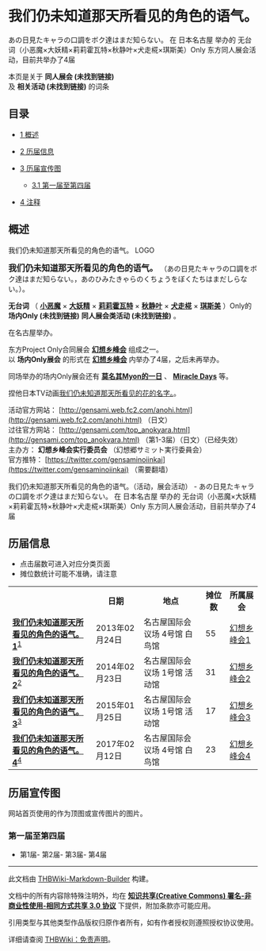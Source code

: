 # 我们仍未知道那天所看见的角色的语气。

<!-- source html: G:\repos\THBWiki-Markdown-Builder\THBWikiMarkdown\Temp\main\b\ba\ns0%3A%E6%88%91%E4%BB%AC%E4%BB%8D%E6%9C%AA%E7%9F%A5%E9%81%93%E9%82%A3%E5%A4%A9%E6%89%80%E7%9C%8B%E8%A7%81%E7%9A%84%E8%A7%92%E8%89%B2%E7%9A%84%E8%AF%AD%E6%B0%94%E3%80%82.html -->

あの日見たキャラの口調をボク達はまだ知らない。 在 日本名古屋 举办的 无台词（小恶魔×大妖精×莉莉霍瓦特×秋静叶×犬走椛×琪斯美）Only 东方同人展会活动，目前共举办了4届

本页是关于 **同人展会 (未找到链接)**   
及 **相关活动 (未找到链接)** 的词条
## 目录

- [1 概述](#概述)
- [2 历届信息](#历届信息)
- [3 历届宣传图](#历届宣传图)

  - [3.1 第一届至第四届](#第一届至第四届)



- [4 注释](#注释)




## 概述
[](./文件-我们仍未知道那天所看见的角色的语气。LOGO.gif.md)  [](./文件-我们仍未知道那天所看见的角色的语气。LOGO.gif.md)我们仍未知道那天所看见的角色的语气。 LOGO
  
<big> **我们仍未知道那天所看见的角色的语气。** </big>（あの日見たキャラの口調をボク達はまだ知らない。，あのひみたきゃらのくちょうをぼくたちはまだしらない。）。  
  
  
  
  
 **无台词** （ **[小恶魔](./小恶魔.md)** × **[大妖精](./大妖精.md)** × **[莉莉霍瓦特](./莉莉霍瓦特.md)** × **[秋静叶](./秋静叶.md)** × **[犬走椛](./犬走椛.md)** × **[琪斯美](./琪斯美.md)** ）Only的 **场内Only (未找到链接)**  **同人展会类活动 (未找到链接)** 。  
  
在名古屋举办。  
  
东方Project Only合同展会 **[幻想乡峰会](./幻想乡峰会.md)** 组成之一。  
以 **场内Only展会** 的形式在 **[幻想乡峰会](./幻想乡峰会.md)** 内举办了4届，之后未再举办。  
  
同场举办的场内Only展会还有 **[莫名其Myon的一日](./莫名其Myon的一日.md)** 、 **[Miracle Days](./Miracle_Days.md)** 等。  

捏他日本TV动画[我们仍未知道那天所看见的花的名字。](https://zh.wikipedia.org/wiki/我們仍未知道那天所看見的花名。)。  
  
  
  
  
活动官方网站： [http://gensami.web.fc2.com/anohi.html](http://gensami.web.fc2.com/anohi.html) （日文）   
过往官方网站： [http://gensami.com/top_anokyara.html](http://gensami.com/top_anokyara.html) （第1-3届）（日文）（已经失效）   
主办方： **幻想乡峰会实行委员会** （幻想郷サミット実行委員会）  
官方推特： [https://twitter.com/gensaminoiinkai](https://twitter.com/gensaminoiinkai) （需要翻墙）  
  
我们仍未知道那天所看见的角色的语气。（活动，展会活动） - あの日見たキャラの口調をボク達はまだ知らない。 在 日本名古屋 举办的 无台词（小恶魔×大妖精×莉莉霍瓦特×秋静叶×犬走椛×琪斯美）Only 东方同人展会活动，目前共举办了4届
## 历届信息
- 点击届数可进入对应分类页面
- 摊位数统计可能不准确，请注意


<table>
<tbody><tr><th> </th><th>日期</th><th>地点</th><th>摊位数</th><th>所属展会</th></tr><tr><td id="1"><b><a href="/展会作品列表?e=%E6%88%91%E4%BB%AC%E4%BB%8D%E6%9C%AA%E7%9F%A5%E9%81%93%E9%82%A3%E5%A4%A9%E6%89%80%E7%9C%8B%E8%A7%81%E7%9A%84%E8%A7%92%E8%89%B2%E7%9A%84%E8%AF%AD%E6%B0%94%E3%80%82%231">我们仍未知道那天所看见的角色的语气。1</a></b><sup id="cite_ref-1" class="reference"><a href="#cite_note-1">1</a></sup></td><td id="">2013年02月24日</td><td>名古屋国际会议场 4号馆 白鸟馆</td><td>55</td><td><a href="/%E5%B9%BB%E6%83%B3%E4%B9%A1%E5%B3%B0%E4%BC%9A#1" title="幻想乡峰会">幻想乡峰会1</a></td></tr><tr><td id="2"><b><a href="/展会作品列表?e=%E6%88%91%E4%BB%AC%E4%BB%8D%E6%9C%AA%E7%9F%A5%E9%81%93%E9%82%A3%E5%A4%A9%E6%89%80%E7%9C%8B%E8%A7%81%E7%9A%84%E8%A7%92%E8%89%B2%E7%9A%84%E8%AF%AD%E6%B0%94%E3%80%82%232">我们仍未知道那天所看见的角色的语气。2</a></b><sup id="cite_ref-2" class="reference"><a href="#cite_note-2">2</a></sup></td><td id="">2014年02月23日</td><td>名古屋国际会议场 1号馆 活动馆</td><td>31</td><td><a href="/%E5%B9%BB%E6%83%B3%E4%B9%A1%E5%B3%B0%E4%BC%9A#2" title="幻想乡峰会">幻想乡峰会2</a></td></tr><tr><td id="3"><b><a href="/展会作品列表?e=%E6%88%91%E4%BB%AC%E4%BB%8D%E6%9C%AA%E7%9F%A5%E9%81%93%E9%82%A3%E5%A4%A9%E6%89%80%E7%9C%8B%E8%A7%81%E7%9A%84%E8%A7%92%E8%89%B2%E7%9A%84%E8%AF%AD%E6%B0%94%E3%80%82%233">我们仍未知道那天所看见的角色的语气。3</a></b><sup id="cite_ref-3" class="reference"><a href="#cite_note-3">3</a></sup></td><td id="">2015年01月25日</td><td>名古屋国际会议场 1号馆 活动馆</td><td>17</td><td><a href="/%E5%B9%BB%E6%83%B3%E4%B9%A1%E5%B3%B0%E4%BC%9A#3" title="幻想乡峰会">幻想乡峰会3</a></td></tr><tr><td id="4"><b><a href="/展会作品列表?e=%E6%88%91%E4%BB%AC%E4%BB%8D%E6%9C%AA%E7%9F%A5%E9%81%93%E9%82%A3%E5%A4%A9%E6%89%80%E7%9C%8B%E8%A7%81%E7%9A%84%E8%A7%92%E8%89%B2%E7%9A%84%E8%AF%AD%E6%B0%94%E3%80%82%234">我们仍未知道那天所看见的角色的语气。4</a></b><sup id="cite_ref-4" class="reference"><a href="#cite_note-4">4</a></sup></td><td id="">2017年02月12日</td><td>名古屋国际会议场 4号馆 白鸟馆</td><td>23</td><td><a href="/%E5%B9%BB%E6%83%B3%E4%B9%A1%E5%B3%B0%E4%BC%9A#4" title="幻想乡峰会">幻想乡峰会4</a></td></tr>
</tbody></table>


## 历届宣传图
  
网站首页使用的作为顶图或宣传图片的图片。
  

### 第一届至第四届
- [](./文件-我们仍未知道那天所看见的角色的语气。1.jpg.md)第1届- [](./文件-我们仍未知道那天所看见的角色的语气。2.jpg.md)第2届- [](./文件-我们仍未知道那天所看见的角色的语气。3.jpg.md)第3届- [](./文件-我们仍未知道那天所看见的角色的语气。4.png.md)第4届


[^cite_note-1]: 与 **场内Only展会** [莫名其Myon的一日1](./莫名其Myon的一日.md)、[Miracle Days 1](./Miracle_Days.md)同场举办。

  
  






---

此文档由 [THBWiki-Markdown-Builder](https://github.com/Delsin-Yu/THBWiki-Markdown-Builder) 构建。

文档中的所有内容除特殊注明外，均在 [**知识共享(Creative Commons) 署名-非商业性使用-相同方式共享 3.0 协议**](https://creativecommons.org/licenses/by-sa/3.0/deed.zh-hans) 下提供，附加条款亦可能应用。

引用类型与其他类型作品版权归原作者所有，如有作者授权则遵照授权协议使用。

详细请查阅 [THBWiki：免责声明](https://thbwiki.cc/THBWiki:%E5%85%8D%E8%B4%A3%E5%A3%B0%E6%98%8E)。

